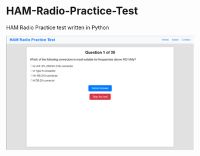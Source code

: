 # HAM-Radio-Practice-Test

HAM Radio Practice test written in Python

!["Screenshot of HAM Radio Practice app"](https://github.com/JeremyMorgan/HAM-Radio-Practice-Test/blob/main/screenshot.png)
